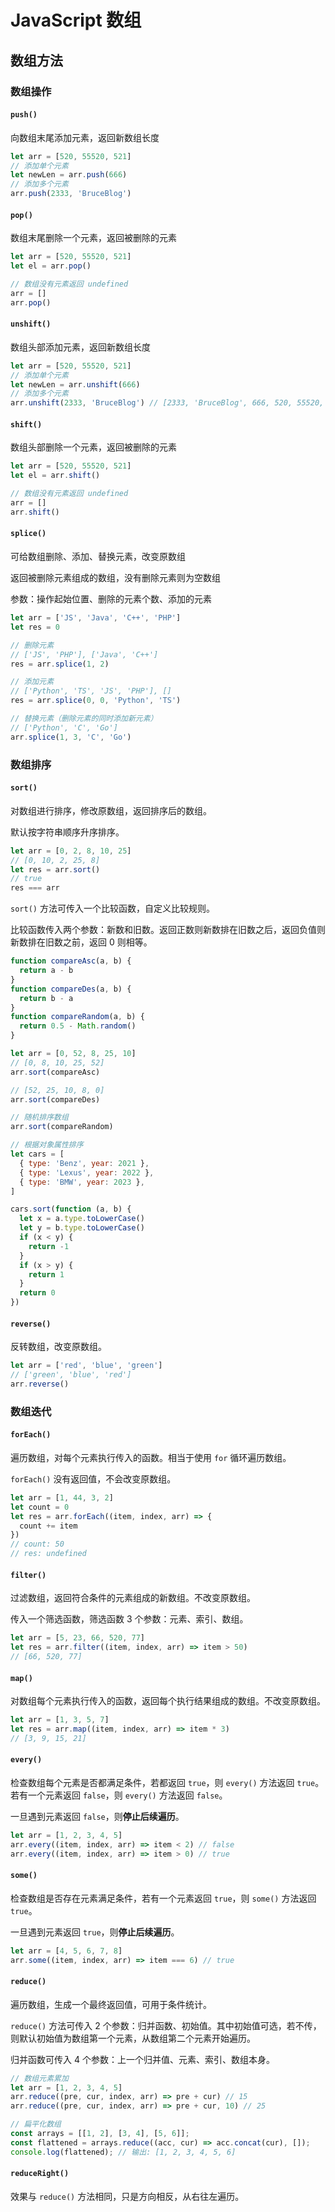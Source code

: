 # JavaScript 数组

## 数组方法

### 数组操作

#### `push()`

向数组末尾添加元素，返回新数组长度

```js
let arr = [520, 55520, 521]
// 添加单个元素
let newLen = arr.push(666)
// 添加多个元素
arr.push(2333, 'BruceBlog')
```

#### `pop()`

数组末尾删除一个元素，返回被删除的元素

```js
let arr = [520, 55520, 521]
let el = arr.pop()

// 数组没有元素返回 undefined
arr = []
arr.pop()
```

#### `unshift()`

数组头部添加元素，返回新数组长度

```js
let arr = [520, 55520, 521]
// 添加单个元素
let newLen = arr.unshift(666)
// 添加多个元素
arr.unshift(2333, 'BruceBlog') // [2333, 'BruceBlog', 666, 520, 55520, 521]
```

#### `shift()`

数组头部删除一个元素，返回被删除的元素

```js
let arr = [520, 55520, 521]
let el = arr.shift()

// 数组没有元素返回 undefined
arr = []
arr.shift()
```

#### `splice()`

可给数组删除、添加、替换元素，改变原数组

返回被删除元素组成的数组，没有删除元素则为空数组

参数：操作起始位置、删除的元素个数、添加的元素

```js
let arr = ['JS', 'Java', 'C++', 'PHP']
let res = 0

// 删除元素
// ['JS', 'PHP'], ['Java', 'C++']
res = arr.splice(1, 2)

// 添加元素
// ['Python', 'TS', 'JS', 'PHP'], []
res = arr.splice(0, 0, 'Python', 'TS')

// 替换元素（删除元素的同时添加新元素）
// ['Python', 'C', 'Go']
arr.splice(1, 3, 'C', 'Go')
```

### 数组排序

#### `sort()`

对数组进行排序，修改原数组，返回排序后的数组。

默认按字符串顺序升序排序。

```js
let arr = [0, 2, 8, 10, 25]
// [0, 10, 2, 25, 8]
let res = arr.sort()
// true
res === arr
```

`sort()` 方法可传入一个比较函数，自定义比较规则。

比较函数传入两个参数：新数和旧数。返回正数则新数排在旧数之后，返回负值则新数排在旧数之前，返回 0 则相等。

```js
function compareAsc(a, b) {
  return a - b
}
function compareDes(a, b) {
  return b - a
}
function compareRandom(a, b) {
  return 0.5 - Math.random()
}

let arr = [0, 52, 8, 25, 10]
// [0, 8, 10, 25, 52]
arr.sort(compareAsc)

// [52, 25, 10, 8, 0]
arr.sort(compareDes)

// 随机排序数组
arr.sort(compareRandom)

// 根据对象属性排序
let cars = [
  { type: 'Benz', year: 2021 },
  { type: 'Lexus', year: 2022 },
  { type: 'BMW', year: 2023 },
]

cars.sort(function (a, b) {
  let x = a.type.toLowerCase()
  let y = b.type.toLowerCase()
  if (x < y) {
    return -1
  }
  if (x > y) {
    return 1
  }
  return 0
})
```

#### `reverse()`

反转数组，改变原数组。

```js
let arr = ['red', 'blue', 'green']
// ['green', 'blue', 'red']
arr.reverse()
```

### 数组迭代

#### `forEach()`

遍历数组，对每个元素执行传入的函数。相当于使用 `for` 循环遍历数组。

`forEach()` 没有返回值，不会改变原数组。

```js
let arr = [1, 44, 3, 2]
let count = 0
let res = arr.forEach((item, index, arr) => {
  count += item
})
// count: 50
// res: undefined
```

#### `filter()`

过滤数组，返回符合条件的元素组成的新数组。不改变原数组。

传入一个筛选函数，筛选函数 3 个参数：元素、索引、数组。

```js
let arr = [5, 23, 66, 520, 77]
let res = arr.filter((item, index, arr) => item > 50)
// [66, 520, 77]
```

#### `map()`

对数组每个元素执行传入的函数，返回每个执行结果组成的数组。不改变原数组。

```js
let arr = [1, 3, 5, 7]
let res = arr.map((item, index, arr) => item * 3)
// [3, 9, 15, 21]
```

#### `every()`

检查数组每个元素是否都满足条件，若都返回 `true`，则 `every()` 方法返回 `true`。若有一个元素返回 `false`，则 `every()` 方法返回 `false`。

一旦遇到元素返回 `false`，则**停止后续遍历**。

```js
let arr = [1, 2, 3, 4, 5]
arr.every((item, index, arr) => item < 2) // false
arr.every((item, index, arr) => item > 0) // true
```

#### `some()`

检查数组是否存在元素满足条件，若有一个元素返回 `true`，则 `some()` 方法返回 `true`。

一旦遇到元素返回 `true`，则**停止后续遍历**。

```js
let arr = [4, 5, 6, 7, 8]
arr.some((item, index, arr) => item === 6) // true
```

#### `reduce()`

遍历数组，生成一个最终返回值，可用于条件统计。

`reduce()` 方法可传入 2 个参数：归并函数、初始值。其中初始值可选，若不传，则默认初始值为数组第一个元素，从数组第二个元素开始遍历。

归并函数可传入 4 个参数：上一个归并值、元素、索引、数组本身。

```js
// 数组元素累加
let arr = [1, 2, 3, 4, 5]
arr.reduce((pre, cur, index, arr) => pre + cur) // 15
arr.reduce((pre, cur, index, arr) => pre + cur, 10) // 25

// 扁平化数组
const arrays = [[1, 2], [3, 4], [5, 6]];
const flattened = arrays.reduce((acc, cur) => acc.concat(cur), []);
console.log(flattened); // 输出: [1, 2, 3, 4, 5, 6]
```

#### `reduceRight()`

效果与 `reduce()` 方法相同，只是方向相反，从右往左遍历。

